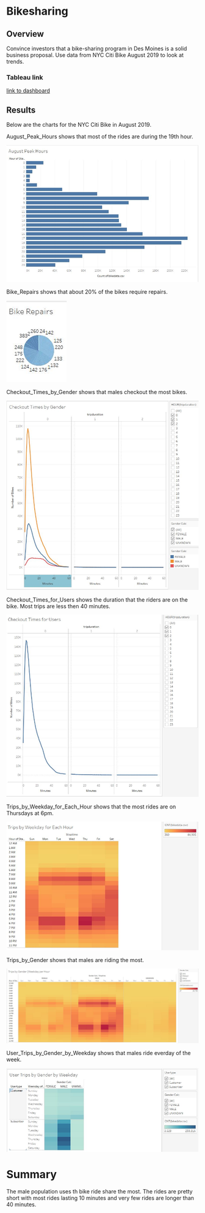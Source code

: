 # Bikesharing

## Overview
Convince investors that a bike-sharing program in Des Moines is a solid business proposal. Use data from NYC Citi Bike August 2019 to look at trends.

### Tableau link
[link to dashboard](https://public.tableau.com/app/profile/joe.apodaca/viz/Citi_Bike_16574804301670/CitiBike?publish=yes "link to dashboard")

## Results
Below are the charts for the NYC Citi Bike in August 2019.

August_Peak_Hours shows that most of the rides are during the 19th hour.

![August_Peak_Hours](https://github.com/joeapodaca/bikesharing/blob/main/pics/August_Peak_Hours.JPG)

Bike_Repairs shows that about 20% of the bikes require repairs.

![Bike_Repairs](https://github.com/joeapodaca/bikesharing/blob/main/pics/Bike_Repairs.JPG)

Checkout_Times_by_Gender shows that males checkout the most bikes.

![Checkout_Times_by_Gender](https://github.com/joeapodaca/bikesharing/blob/main/pics/Checkout_Times_by_Gender.JPG)

Checkout_Times_for_Users shows the duration that the riders are on the bike.  Most trips are less then 40 minutes.

![Checkout_Times_for_Users](https://github.com/joeapodaca/bikesharing/blob/main/pics/Checkout_Times_for_Users.JPG)

Trips_by_Weekday_for_Each_Hour shows that the most rides are on Thursdays at 6pm.

![Trips_by_Weekday_for_Each_Hour](https://github.com/joeapodaca/bikesharing/blob/main/pics/Trips_by_Weekday_for_Each_Hour.JPG)

Trips_by_Gender shows that males are riding the most.

![Trips_by_Gender](https://github.com/joeapodaca/bikesharing/blob/main/pics/Trips_by_Gender.JPG)

User_Trips_by_Gender_by_Weekday shows that males ride everday of the week.

![User_Trips_by_Gender_by_Weekday](https://github.com/joeapodaca/bikesharing/blob/main/pics/User_Trips_by_Gender_by_Weekday.JPG)

# Summary

The male population uses th bike ride share the most.  The rides are pretty short with most rides lasting 10 minutes and very few rides are longer than 40 minutes.  

